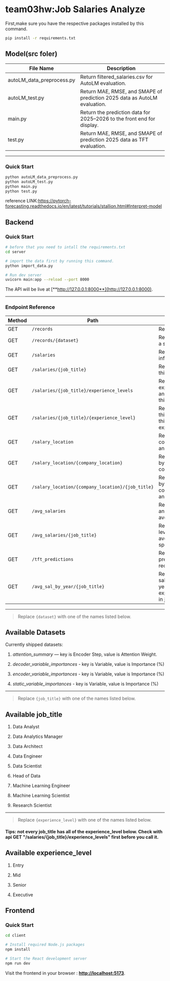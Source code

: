 # team03hw:Job Salaries Analyze

First,make sure you have the respective packages installed by this command.
```bash
pip install -r requirements.txt
```


## Model(src foler)
| File Name                | Description                                                               |
|--------------------------|---------------------------------------------------------------------------|
| autoLM_data_preprocess.py | Return filtered_salaries.csv for AutoLM evaluation.                      |
| autoLM_test.py           | Return MAE, RMSE, and SMAPE of prediction 2025 data as AutoLM evaluation. |
| main.py                  | Return the prediction data for 2025–2026 to the front end for display.    |
| test.py                  | Return MAE, RMSE, and SMAPE of prediction 2025 data as TFT evaluation.    |

---
### Quick Start
```bash
python autoLM_data_preprocess.py
python autoLM_test.py
python main.py
python test.py  
```

reference LINK:https://pytorch-forecasting.readthedocs.io/en/latest/tutorials/stallion.html#Interpret-model
## Backend
### Quick Start

```bash
# before that you need to intall the requirements.txt
cd server

# import the data first by running this command.
python import_data.py

# Run dev server
uvicorn main:app --reload --port 8000
```

The API will be live at [**http://127.0.0.1:8000**](http://127.0.0.1:8000).

---

### Endpoint Reference

| Method | Path                 | Description                            |
| ------ | -------------------- | -------------------------------------- |
| GET    | `/records`           | Return *all* records.                  |
| GET    | `/records/{dataset}` | Return records for a specific dataset. |
| GET    | `/salaries`           | Return *all* salaries information.    |
| GET    | `/salaries/{job_title}`| Return salaries for this job_title.    |
| GET    | `/salaries/{job_title}/experience_levels`| Return the type of experience_levels and its number for this job_title.    |
| GET    | `/salaries/{job_title}/{experience_level}`| Return salaries for this job_title and this experience_level.    |
| GET    | `/salary_location`           | Return the type of company_location and its number.   |
| GET    | `/salary_location/{company_location}`           | Return the salaries by company_location.   |
| GET    | `/salary_location/{company_location}/{job_title}`           | Return the salaries by company_location and job_title.   |
| GET    | `/avg_salaries`           | Return job_title and its avg_salaries    |
| GET    | `/avg_salaries/{job_title}`           | Return experience level and its avg_salaries for a specific job_title   |
| GET    | `/tft_predictions`           | Return *all* tft predictions records.                  |
| GET    | `/avg_sal_by_year/{job_title}`           | Return average salaries for each year and each experience_level in job_title.                  |
---

> Replace `{dataset}` with one of the names listed below.

## Available Datasets

Currently shipped datasets:

1. *attention_summary* — key is Encoder Step, value is Attention Weight.

2. *decoder_variable_importances* - key is Variable, value is Importance (%)

3. *encoder_variable_importances* - key is Variable, value is Importance (%)

4. *static_variable_importances* - key is Variable, value is Importance (%)

---
> Replace `{job_title}` with one of the names listed below.

## Available job_title
1. Data Analyst

2. Data Analytics Manager

3. Data Architect

4. Data Engineer

5. Data Scientist

6. Head of Data

7. Machine Learning Engineer

8. Machine Learning Scientist

9. Research Scientist

---

> Replace `{experience_level}` with one of the names listed below.
#### Tips: not every job_title has all of the experience_level below. Check with api GET "/salaries/{job_title}/experience_levels" first before you call it.

## Available experience_level
1. Entry

2. Mid

3. Senior

4. Executive

## Frontend
### Quick Start
```bash
cd client

# Install required Node.js packages
npm install

# Start the React development server
npm run dev
```
Visit the frontend in your browser :  [**http://localhost:5173**](http://localhost:5173).

